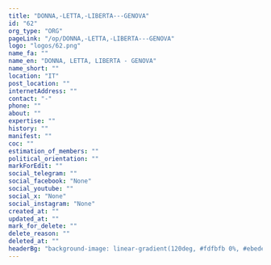 ```yaml
---
title: "DONNA,-LETTA,-LIBERTA---GENOVA"
id: "62"
org_type: "ORG"
pageLink: "/op/DONNA,-LETTA,-LIBERTA---GENOVA"
logo: "logos/62.png"
name_fa: ""
name_en: "DONNA, LETTA, LIBERTA - GENOVA"
name_short: ""
location: "IT"
post_location: ""
internetAddress: ""
contact: "-"
phone: ""
about: ""
expertise: ""
history: ""
manifest: ""
coc: ""
estimation_of_members: ""
political_orientation: ""
markForEdit: ""
social_telegram: ""
social_facebook: "None"
social_youtube: ""
social_x: "None"
social_instagram: "None"
created_at: ""
updated_at: ""
mark_for_delete: ""
delete_reason: ""
deleted_at: ""
headerBg: "background-image: linear-gradient(120deg, #fdfbfb 0%, #ebedee 100%);"
---
```

